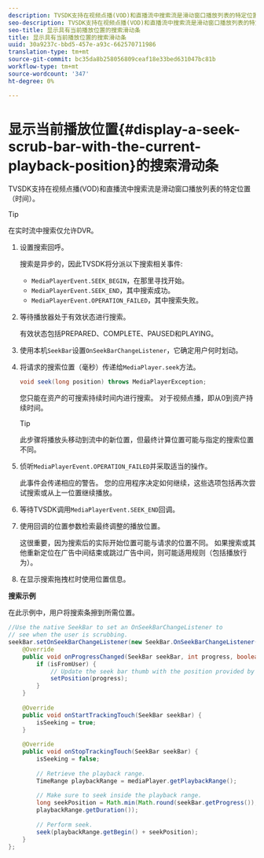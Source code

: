 ```yaml
---
description: TVSDK支持在视频点播(VOD)和直播流中搜索流是滑动窗口播放列表的特定位置（时间）。
seo-description: TVSDK支持在视频点播(VOD)和直播流中搜索流是滑动窗口播放列表的特定位置（时间）。
seo-title: 显示具有当前播放位置的搜索滑动条
title: 显示具有当前播放位置的搜索滑动条
uuid: 30a9237c-bbd5-457e-a93c-662570711986
translation-type: tm+mt
source-git-commit: bc35da8b258056809ceaf18e33bed631047bc81b
workflow-type: tm+mt
source-wordcount: '347'
ht-degree: 0%

---
```



# 显示当前播放位置{#display-a-seek-scrub-bar-with-the-current-playback-position}的搜索滑动条

TVSDK支持在视频点播(VOD)和直播流中搜索流是滑动窗口播放列表的特定位置（时间）。

>[!TIP]
>
>在实时流中搜索仅允许DVR。

1. 设置搜索回呼。

   搜索是异步的，因此TVSDK将分派以下搜索相关事件:

   * `MediaPlayerEvent.SEEK_BEGIN`，在那里寻找开始。
   * `MediaPlayerEvent.SEEK_END`，其中搜索成功。
   * `MediaPlayerEvent.OPERATION_FAILED`，其中搜索失败。

1. 等待播放器处于有效状态进行搜索。

   有效状态包括PREPARED、COMPLETE、PAUSED和PLAYING。
1. 使用本机`SeekBar`设置`OnSeekBarChangeListener`，它确定用户何时划动。
1. 将请求的搜索位置（毫秒）传递给`MediaPlayer.seek`方法。

   ```java
   void seek(long position) throws MediaPlayerException;
   ```

   您只能在资产的可搜索持续时间内进行搜索。 对于视频点播，即从0到资产持续时间。

   >[!TIP]
   >
   >此步骤将播放头移动到流中的新位置，但最终计算位置可能与指定的搜索位置不同。

1. 侦听`MediaPlayerEvent.OPERATION_FAILED`并采取适当的操作。

   此事件会传递相应的警告。 您的应用程序决定如何继续，这些选项包括再次尝试搜索或从上一位置继续播放。

1. 等待TVSDK调用`MediaPlayerEvent.SEEK_END`回调。
1. 使用回调的位置参数检索最终调整的播放位置。

   这很重要，因为搜索后的实际开始位置可能与请求的位置不同。 如果搜索或其他重新定位在广告中间结束或跳过广告中间，则可能适用规则（包括播放行为）。

1. 在显示搜索拖拽栏时使用位置信息。

<!--<a id="example_EEB73818260C43C8B5AE12BA68548AB7"></a>-->

**搜索示例**

在此示例中，用户将搜索条擦到所需位置。

```java
//Use the native SeekBar to set an OnSeekBarChangeListener to 
// see when the user is scrubbing. 
seekBar.setOnSeekBarChangeListener(new SeekBar.OnSeekBarChangeListener() { 
    @Override 
    public void onProgressChanged(SeekBar seekBar, int progress, boolean isFromUser) { 
        if (isFromUser) { 
            // Update the seek bar thumb with the position provided by the user. 
            setPosition(progress); 
        } 
    } 
 
    @Override 
    public void onStartTrackingTouch(SeekBar seekBar) { 
        isSeeking = true; 
    } 
 
    @Override 
    public void onStopTrackingTouch(SeekBar seekBar) { 
        isSeeking = false; 
 
        // Retrieve the playback range. 
        TimeRange playbackRange = mediaPlayer.getPlaybackRange(); 
 
        // Make sure to seek inside the playback range. 
        long seekPosition = Math.min(Math.round(seekBar.getProgress()), 
        playbackRange.getDuration()); 
     
        // Perform seek. 
        seek(playbackRange.getBegin() + seekPosition); 
    } 
}; 
```
